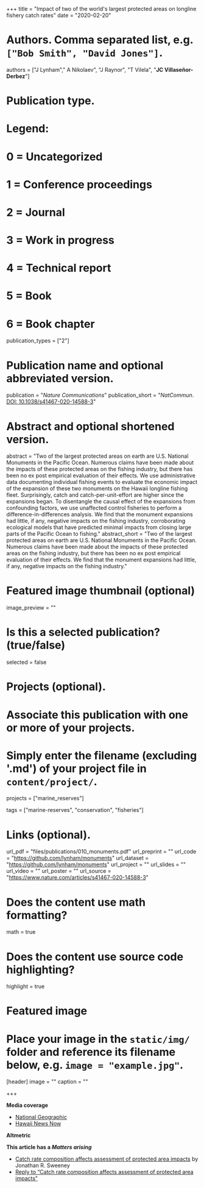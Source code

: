 +++
title = "Impact of two of the world's largest protected areas on longline fishery catch rates"
date = "2020-02-20"

# Authors. Comma separated list, e.g. `["Bob Smith", "David Jones"]`.
authors = ["J Lynham"," A Nikolaev", "J Raynor", "T Vilela",  "**JC Villaseñor-Derbez**"]

# Publication type.
# Legend:
# 0 = Uncategorized
# 1 = Conference proceedings
# 2 = Journal
# 3 = Work in progress
# 4 = Technical report
# 5 = Book
# 6 = Book chapter
publication_types = ["2"]

# Publication name and optional abbreviated version.
publication = "*Nature Communications*"
publication_short = "*NatCommun*. [DOI: 10.1038/s41467-020-14588-3](https://doi.org/10.1038/s41467-020-14588-3)"

# Abstract and optional shortened version.
abstract = "Two of the largest protected areas on earth are U.S. National Monuments in the Pacific Ocean. Numerous claims have been made about the impacts of these protected areas on the fishing industry, but there has been no ex post empirical evaluation of their effects. We use administrative data documenting individual fishing events to evaluate the economic impact of the expansion of these two monuments on the Hawaii longline fishing fleet. Surprisingly, catch and catch-per-unit-effort are higher since the expansions began. To disentangle the causal effect of the expansions from confounding factors, we use unaffected control fisheries to perform a difference-in-differences analysis. We find that the monument expansions had little, if any, negative impacts on the fishing industry, corroborating ecological models that have predicted minimal impacts from closing large parts of the Pacific Ocean to fishing."
abstract_short = "Two of the largest protected areas on earth are U.S. National Monuments in the Pacific Ocean. Numerous claims have been made about the impacts of these protected areas on the fishing industry, but there has been no ex post empirical evaluation of their effects. We find that the monument expansions had little, if any, negative impacts on the fishing industry."

# Featured image thumbnail (optional)
image_preview = ""

# Is this a selected publication? (true/false)
selected = false

# Projects (optional).
#   Associate this publication with one or more of your projects.
#   Simply enter the filename (excluding '.md') of your project file in `content/project/`.
projects = ["marine_reserves"]

tags = ["marine-reserves", "conservation", "fisheries"]

# Links (optional).
url_pdf = "files/publications/010_monuments.pdf"
url_preprint = ""
url_code = "https://github.com/lynham/monuments"
url_dataset = "https://github.com/lynham/monuments"
url_project = ""
url_slides = ""
url_video = ""
url_poster = ""
url_source = "https://www.nature.com/articles/s41467-020-14588-3"

# Does the content use math formatting?
math = true

# Does the content use source code highlighting?
highlight = true

# Featured image
# Place your image in the `static/img/` folder and reference its filename below, e.g. `image = "example.jpg"`.
[header]
image = ""
caption = ""

+++

**Media coverage**

- [National Geographic](https://www.nationalgeographic.com/science/2020/05/fishery-managers-seek-to-open-pacific-monuments-to-fishing/#close)
- [Hawaii News Now](https://www.hawaiinewsnow.com/2020/02/25/study-expansion-pacific-marine-national-monuments-didnt-harm-fishing-industry/)

**Altmetric**

<script type="text/javascript" src="https://d1bxh8uas1mnw7.cloudfront.net/assets/embed.js"></script><div class="altmetric-embed" data-badge-type="donut" data-altmetric-id="76393902"></div>

**This article has a _Matters arising_**

- [Catch rate composition affects assessment of protected area impacts](https://www.nature.com/articles/s41467-021-21607-4) by Jonathan R. Sweeney
- [Reply to “Catch rate composition affects assessment of protected area impacts”](https://www.nature.com/articles/s41467-021-21608-3)

